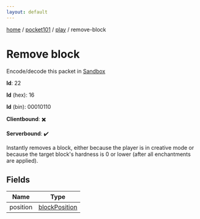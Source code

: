 ```yaml
---
layout: default
---
```


[home](/)  /  [pocket101](/protocol/pocket101)  /  [play](/protocol/pocket101/play)  /  remove-block

# Remove block

Encode/decode this packet in [Sandbox](../../../sandbox/pocket101#play.remove_block)

**Id**: 22

**Id** (hex): 16

**Id** (bin): 00010110

**Clientbound**: ✖️

**Serverbound**: ✔️

Instantly removes a block, either because the player is in creative mode or because the target block's hardness is 0 or lower (after all enchantments are applied).

## Fields

Name | Type
---|---
position | [blockPosition](/protocol/pocket101/types/block-position)
